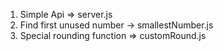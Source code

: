 1. Simple Api => server.js
2. Find first unused number -> smallestNumber.js
3. Special rounding function => customRound.js
